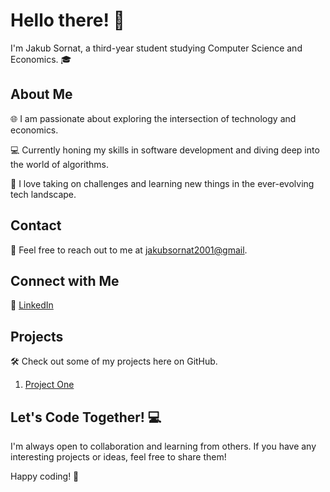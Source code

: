 # Hello there! 👋

I'm Jakub Sornat, a third-year student studying Computer Science and Economics. 🎓

## About Me

🌐 I am passionate about exploring the intersection of technology and economics.

💻 Currently honing my skills in software development and diving deep into the world of algorithms.

🚀 I love taking on challenges and learning new things in the ever-evolving tech landscape.

## Contact

📧 Feel free to reach out to me at [jakubsornat2001@gmail](mailto:jakubsornat2001@gmail).

## Connect with Me

🔗 [LinkedIn]([https://www.linkedin.com/in/jakub-sornat](https://www.linkedin.com/in/jakub-sornat-75b53925a/))


## Projects

🛠️ Check out some of my projects here on GitHub.

1. [Project One](https://github.com/Sornat11/IO_Projekt)

## Let's Code Together! 💻

I'm always open to collaboration and learning from others. If you have any interesting projects or ideas, feel free to share them!

Happy coding! 🚀
